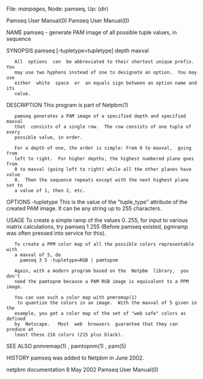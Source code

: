 File: *manpages*,  Node: pamseq,  Up: (dir)

Pamseq User Manual(0)                                    Pamseq User Manual(0)



NAME
       pamseq - generate PAM image of all possible tuple values, in sequence


SYNOPSIS
       pamseq [-tupletype=tupletype] depth maxval

       All  options  can  be abbreviated to their shortest unique prefix.  You
       may use two hyphens instead of one to designate an option.  You may use
       either  white  space  or  an equals sign between an option name and its
       value.


DESCRIPTION
       This program is part of Netpbm(1)

       pamseq generates a PAM image of a specified depth and specified  maxval
       that  consists of a single row.  The row consists of one tuple of every
       possible value, in order.

       For a depth of one, the order is simple: From 0 to maxval,  going  from
       left to right.  For higher depths, the highest numbered plane goes from
       0 to maxval (going left to right) while all the other planes have value
       0.  Then the sequence repeats except with the next highest plane set to
       a value of 1, then 2, etc.


OPTIONS
       -tupletype
              This is the value of the "tuple_type" attribute of  the  created
              PAM image.  It can be any string up to 255 characters.




USAGE
       To  create  a  simple  ramp  of the values 0..255, for input to various
       matrix calculations, try
         pamseq 1 255
       (Before pamseq existed, pgmramp was  often  pressed  into  service  for
       this).

       To create a PPM color map of all the possible colors representable with
       a maxval of 5, do
         pamseq 3 5 -tupletype=RGB | pamtopnm

       Again, with a modern program based on the  Netpbm  library,  you  don't
       need the pamtopnm because a PAM RGB image is equivalent to a PPM image.

       You can use such a color map with pnmremap(1)
        to quantize the colors in an image.  With the maxval of 5 given in the
       example, you get a color map of the set of "web safe" colors as defined
       by  Netscape.   Most  web  browsers  guarantee that they can produce at
       least these 216 colors (215 plus black).


SEE ALSO
       pnmremap(1) , pamtopnm(1) , pam(5)



HISTORY
       pamseq was added to Netpbm in June 2002.



netpbm documentation              8 May 2002             Pamseq User Manual(0)
